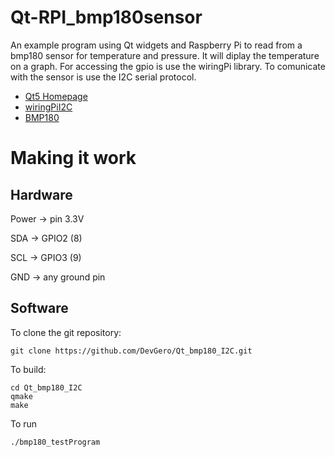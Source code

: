 # Qt-RPI_bmp180sensor

An example program using Qt widgets and Raspberry Pi to read from a bmp180 sensor for temperature and pressure. 
It will diplay the temperature on a graph. For accessing the gpio is use the wiringPi library. To comunicate with the sensor is use the I2C serial protocol.

* [Qt5 Homepage](https://www.qt.io/)
* [wiringPiI2C](http://wiringpi.com/reference/i2c-library/)
* [BMP180](http://www.haoyuelectronics.com/Attachment/GY-68/BMP180.pdf)

# Making it work

Hardware
--------------
Power -> pin 3.3V

SDA   -> GPIO2 (8)

SCL   -> GPIO3 (9)

GND   -> any ground pin

Software
-----

To clone the git repository:

    git clone https://github.com/DevGero/Qt_bmp180_I2C.git  

To build:

    cd Qt_bmp180_I2C
    qmake
    make

To run

    ./bmp180_testProgram


